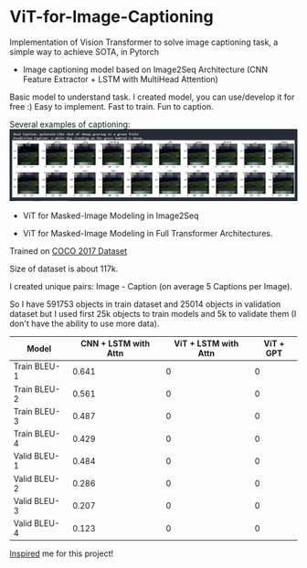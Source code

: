 # ViT-for-Image-Captioning
Implementation of Vision Transformer to solve image captioning task, a simple way to achieve SOTA, in Pytorch

* Image captioning model based on Image2Seq Architecture (CNN Feature Extractor + LSTM with MultiHead Attention)

Basic model to understand task. I created model, you can use/develop it for free :) Easy to implement. Fast to train. Fun to caption.

Several examples of captioning:
![](./examples/1.jpg)

* ViT for Masked-Image Modeling in Image2Seq

* ViT for Masked-Image Modeling in Full Transformer Architectures.

Trained on [COCO 2017 Dataset](https://cocodataset.org/#home)

Size of dataset is about 117k. 

I created unique pairs: Image - Caption (on average 5 Captions per Image). 

So I have 591753 objects in train dataset and 25014 objects in validation dataset but I used first 25k objects to train models and 5k to validate them (I don't have the ability to use more data).

Model | CNN + LSTM with Attn | ViT + LSTM with Attn | ViT + GPT |
--- | --- | --- | --- |
Train BLEU-1 | 0.641 | 0 | 0 |
Train BLEU-2 | 0.561 | 0 | 0 |
Train BLEU-3 | 0.487 | 0 | 0 |
Train BLEU-4 | 0.429 | 0 | 0 |
Valid BLEU-1 | 0.484 | 0 | 0 |
Valid BLEU-2 | 0.286 | 0 | 0 |
Valid BLEU-3 | 0.207 | 0 | 0 |
Valid BLEU-4 | 0.123 | 0 | 0 |

[Inspired](https://github.com/lucidrains/vit-pytorch) me for this project!
